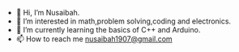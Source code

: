 - 👋 Hi, I’m Nusaibah.
- 👀 I’m interested in math,problem solving,coding and electronics.
- 🌱 I’m currently learning the basics of C++ and Arduino.
- 📫 How to reach me nusaibah1907@gmail.com

<!---
NusaibahAfifa/NusaibahAfifa is a ✨ special ✨ repository because its `README.md` (this file) appears on your GitHub profile.
You can click the Preview link to take a look at your changes.
--->
